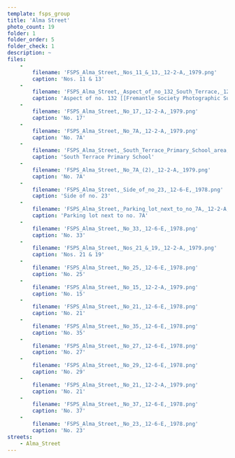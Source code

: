 ```yaml
---
template: fsps_group
title: 'Alma Street'
photo_count: 19
folder: 1
folder_order: 5
folder_check: 1
description: ~
files:
    -
        filename: 'FSPS_Alma_Street,_Nos_11_&_13,_12-2-A,_1979.png'
        caption: 'Nos. 11 & 13'
    -
        filename: 'FSPS_Alma_Street,_Aspect_of_no_132_South_Terrace,_12-2-A,_1979.png'
        caption: 'Aspect of no. 132 [[Fremantle Society Photographic Survey — South Terrace|South Terrace]]'
    -
        filename: 'FSPS_Alma_Street,_No_17,_12-2-A,_1979.png'
        caption: 'No. 17'
    -
        filename: 'FSPS_Alma_Street,_No_7A,_12-2-A,_1979.png'
        caption: 'No. 7A'
    -
        filename: 'FSPS_Alma_Street,_South_Terrace_Primary_School_area,_12-2-C,_1979.png'
        caption: 'South Terrace Primary School'
    -
        filename: 'FSPS_Alma_Street,_No_7A_(2),_12-2-A,_1979.png'
        caption: 'No. 7A'
    -
        filename: 'FSPS_Alma_Street,_Side_of_no_23,_12-6-E,_1978.png'
        caption: 'Side of no. 23'
    -
        filename: 'FSPS_Alma_Street,_Parking_lot_next_to_no_7A,_12-2-A,_1979.png'
        caption: 'Parking lot next to no. 7A'
    -
        filename: 'FSPS_Alma_Street,_No_33,_12-6-E,_1978.png'
        caption: 'No. 33'
    -
        filename: 'FSPS_Alma_Street,_Nos_21_&_19,_12-2-A,_1979.png'
        caption: 'Nos. 21 & 19'
    -
        filename: 'FSPS_Alma_Street,_No_25,_12-6-E,_1978.png'
        caption: 'No. 25'
    -
        filename: 'FSPS_Alma_Street,_No_15,_12-2-A,_1979.png'
        caption: 'No. 15'
    -
        filename: 'FSPS_Alma_Street,_No_21,_12-6-E,_1978.png'
        caption: 'No. 21'
    -
        filename: 'FSPS_Alma_Street,_No_35,_12-6-E,_1978.png'
        caption: 'No. 35'
    -
        filename: 'FSPS_Alma_Street,_No_27,_12-6-E,_1978.png'
        caption: 'No. 27'
    -
        filename: 'FSPS_Alma_Street,_No_29,_12-6-E,_1978.png'
        caption: 'No. 29'
    -
        filename: 'FSPS_Alma_Street,_No_21,_12-2-A,_1979.png'
        caption: 'No. 21'
    -
        filename: 'FSPS_Alma_Street,_No_37,_12-6-E,_1978.png'
        caption: 'No. 37'
    -
        filename: 'FSPS_Alma_Street,_No_23,_12-6-E,_1978.png'
        caption: 'No. 23'
streets:
    - Alma_Street
---
```

